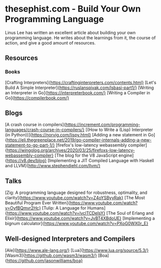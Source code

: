 # thesephist.com - Build Your Own Programming Language
Linus Lee has written an excellent article about building your own programming language. 
He writes about the learnings from it, the course of action, and give a good amount of resources.

## Resources
### Books
[Crafting Interpreters]{https://craftinginterpreters.com/contents.html}
[Let's Build A Simple Interpreter]{https://ruslanspivak.com/lsbasi-part1/}
[Writing an Interpreter in Go]{https://interpreterbook.com/}
[Writing a Compiler in Go]{https://compilerbook.com/}

## Blogs
[A crash course in compilers]{https://increment.com/programming-languages/crash-course-in-compilers/}
[(How to Write a (Lisp) Interpreter (in Python))]{https://norvig.com/lispy.html}
[Adding a new statement in Go]{https://eli.thegreenplace.net/2019/go-compiler-internals-adding-a-new-statement-to-go-part-1/}
[firefox's low-latency webassembly compiler]{https://wingolog.org/archives/2020/03/25/firefoxs-low-latency-webassembly-compiler}
[The blog for the V8 JavaScript engine]{https://v8.dev/blog}
[Implementing a JIT Compiled Language with Haskell and LLVM]{http://www.stephendiehl.com/llvm/}

## Talks
[Zig: A programming language designed for robustness, optimality, and clarity]{https://www.youtube.com/watch?v=Z4oYSByyRak}
[The Most Beautiful Program Ever Written]{https://www.youtube.com/watch?v=OyfBQmvr2Hc}
[Tulip: A Language for Humans]{https://www.youtube.com/watch?v=lvclTCDeIsY}
[The Soul of Erlang and Elixir]{https://www.youtube.com/watch?v=JvBT4XBdoUE}
[Implementing a bignum calculator]{https://www.youtube.com/watch?v=PXoG0WX0r_E}

## Well-designed Interpreters and Compilers
[Ale]{https://www.ale-lang.org/}
[Lua]{https://www.lua.org/source/5.3/}
[Wasm3]{https://github.com/wasm3/wasm3/}
[Boa]{https://github.com/jasonwilliams/boa}


